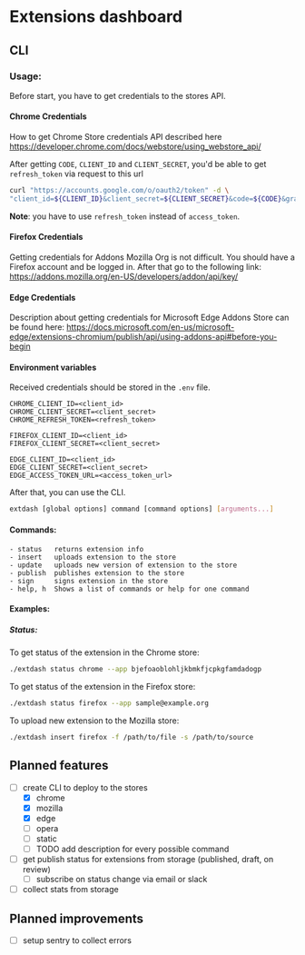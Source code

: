 # Extensions dashboard

## CLI

### Usage:

Before start, you have to get credentials to the stores API.

#### Chrome Credentials

How to get Chrome Store credentials API described here https://developer.chrome.com/docs/webstore/using_webstore_api/

After getting `CODE`, `CLIENT_ID` and `CLIENT_SECRET`, you'd be able to get `refresh_token` via request to this url

```bash
curl "https://accounts.google.com/o/oauth2/token" -d \
"client_id=${CLIENT_ID}&client_secret=${CLIENT_SECRET}&code=${CODE}&grant_type=authorization_code&redirect_uri=urn:ietf:wg:oauth:2.0:oob"
```

**Note**: you have to use `refresh_token` instead of `access_token`.

#### Firefox Credentials

Getting credentials for Addons Mozilla Org is not difficult. You should have a Firefox account and be logged in. After
that go to the following link: https://addons.mozilla.org/en-US/developers/addon/api/key/

#### Edge Credentials

Description about getting credentials for Microsoft Edge Addons Store can be found
here: https://docs.microsoft.com/en-us/microsoft-edge/extensions-chromium/publish/api/using-addons-api#before-you-begin

#### Environment variables

Received credentials should be stored in the `.env` file.

```dotenv
CHROME_CLIENT_ID=<client_id>
CHROME_CLIENT_SECRET=<client_secret>
CHROME_REFRESH_TOKEN=<refresh_token>

FIREFOX_CLIENT_ID=<client_id>
FIREFOX_CLIENT_SECRET=<client_secret>

EDGE_CLIENT_ID=<client_id>
EDGE_CLIENT_SECRET=<client_secret>
EDGE_ACCESS_TOKEN_URL=<access_token_url>
```

After that, you can use the CLI.

```sh
extdash [global options] command [command options] [arguments...]
```

#### Commands:

```
- status   returns extension info
- insert   uploads extension to the store
- update   uploads new version of extension to the store
- publish  publishes extension to the store
- sign     signs extension in the store
- help, h  Shows a list of commands or help for one command
```

#### Examples:

##### Status:

To get status of the extension in the Chrome store:

```sh
./extdash status chrome --app bjefoaoblohljkbmkfjcpkgfamdadogp
```

To get status of the extension in the Firefox store:

```sh
./extdash status firefox --app sample@example.org
```

To upload new extension to the Mozilla store:

```sh
./extdash insert firefox -f /path/to/file -s /path/to/source
```

## Planned features

- [ ] create CLI to deploy to the stores
    - [x] chrome
    - [x] mozilla
    - [x] edge
    - [ ] opera
    - [ ] static
    - [ ] TODO add description for every possible command
- [ ] get publish status for extensions from storage (published, draft, on review)
    - [ ] subscribe on status change via email or slack
- [ ] collect stats from storage

## Planned improvements

- [ ] setup sentry to collect errors
